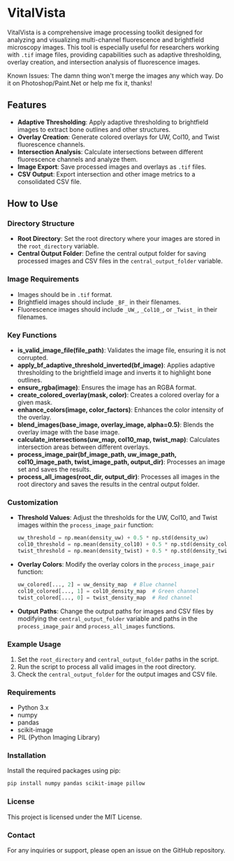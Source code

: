 # VitalVista

VitalVista is a comprehensive image processing toolkit designed for analyzing and visualizing multi-channel fluorescence and brightfield microscopy images. This tool is especially useful for researchers working with `.tif` image files, providing capabilities such as adaptive thresholding, overlay creation, and intersection analysis of fluorescence images.

Known Issues:
The damn thing won't merge the images any which way. Do it on Photoshop/Paint.Net or help me fix it, thanks!

## Features

- **Adaptive Thresholding**: Apply adaptive thresholding to brightfield images to extract bone outlines and other structures.
- **Overlay Creation**: Generate colored overlays for UW, Col10, and Twist fluorescence channels.
- **Intersection Analysis**: Calculate intersections between different fluorescence channels and analyze them.
- **Image Export**: Save processed images and overlays as `.tif` files.
- **CSV Output**: Export intersection and other image metrics to a consolidated CSV file.

## How to Use

### Directory Structure
- **Root Directory**: Set the root directory where your images are stored in the `root_directory` variable.
- **Central Output Folder**: Define the central output folder for saving processed images and CSV files in the `central_output_folder` variable.

### Image Requirements
- Images should be in `.tif` format.
- Brightfield images should include `_BF_` in their filenames.
- Fluorescence images should include `_UW_`, `_Col10_`, or `_Twist_` in their filenames.

### Key Functions

- **is_valid_image_file(file_path)**: Validates the image file, ensuring it is not corrupted.
- **apply_bf_adaptive_threshold_inverted(bf_image)**: Applies adaptive thresholding to the brightfield image and inverts it to highlight bone outlines.
- **ensure_rgba(image)**: Ensures the image has an RGBA format.
- **create_colored_overlay(mask, color)**: Creates a colored overlay for a given mask.
- **enhance_colors(image, color_factors)**: Enhances the color intensity of the overlay.
- **blend_images(base_image, overlay_image, alpha=0.5)**: Blends the overlay image with the base image.
- **calculate_intersections(uw_map, col10_map, twist_map)**: Calculates intersection areas between different overlays.
- **process_image_pair(bf_image_path, uw_image_path, col10_image_path, twist_image_path, output_dir)**: Processes an image set and saves the results.
- **process_all_images(root_dir, output_dir)**: Processes all images in the root directory and saves the results in the central output folder.

### Customization

- **Threshold Values**: Adjust the thresholds for the UW, Col10, and Twist images within the `process_image_pair` function:
  ```python
  uw_threshold = np.mean(density_uw) + 0.5 * np.std(density_uw)
  col10_threshold = np.mean(density_col10) + 0.5 * np.std(density_col10)
  twist_threshold = np.mean(density_twist) + 0.5 * np.std(density_twist)
  ```
- **Overlay Colors**: Modify the overlay colors in the `process_image_pair` function:
  ```python
  uw_colored[..., 2] = uw_density_map  # Blue channel
  col10_colored[..., 1] = col10_density_map  # Green channel
  twist_colored[..., 0] = twist_density_map  # Red channel
  ```
- **Output Paths**: Change the output paths for images and CSV files by modifying the `central_output_folder` variable and paths in the `process_image_pair` and `process_all_images` functions.

### Example Usage

1. Set the `root_directory` and `central_output_folder` paths in the script.
2. Run the script to process all valid images in the root directory.
3. Check the `central_output_folder` for the output images and CSV file.

### Requirements

- Python 3.x
- numpy
- pandas
- scikit-image
- PIL (Python Imaging Library)

### Installation

Install the required packages using pip:
```bash
pip install numpy pandas scikit-image pillow
```

### License

This project is licensed under the MIT License.

### Contact

For any inquiries or support, please open an issue on the GitHub repository.
